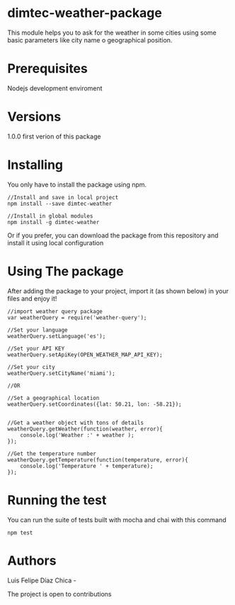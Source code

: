 # dimtec-weather-package
This module helps you to ask for the weather in some cities using some basic parameters like city name o geographical position.

# Prerequisites
Nodejs development enviroment

# Versions 

1.0.0 first verion of this package

# Installing

You only have to install the package using npm.
```
//Install and save in local project
npm install --save dimtec-weather

//Install in global modules
npm install -g dimtec-weather
```
Or if you prefer, you can download the package from this repository and install it using local configuration


# Using The package

After adding the package to your project, import it (as shown below) in your files and enjoy it!

```
//import weather query package
var weatherQuery = require('weather-query');

//Set your language
weatherQuery.setLanguage('es');

//Set your API KEY
weatherQuery.setApiKey(OPEN_WEATHER_MAP_API_KEY);

//Set your city
weatherQuery.setCityName('miami');

//OR

//Set a geographical location
weatherQuery.setCoordinates({lat: 50.21, lon: -58.21});


//Get a weather object with tons of details
weatherQuery.getWeather(function(weather, error){
    console.log('Weather :' + weather );
});

//Get the temperature number
weatherQuery.getTemperature(function(temperature, error){
    console.log('Temperature ' + temperature);
});

```


# Running the test

You can run the suite of tests built with mocha and chai with this command
```
npm test

```

# Authors

Luis Felipe Díaz Chica - 


The project is  open to contributions

